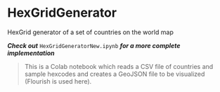 # HexGridGenerator
HexGrid generator of a set of countries on the world map

***Check out*** ```HexGridGeneratorNew.ipynb``` ***for a more complete implementation***

> This is a Colab notebook which reads a CSV file of countries and sample hexcodes and creates a GeoJSON file to be visualized 
(Flourish is used here).
